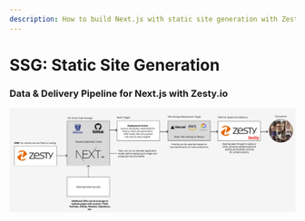 ```yaml
---
description: How to build Next.js with static site generation with Zesty.io
---
```


# SSG: Static Site Generation

### Data & Delivery Pipeline for Next.js with Zesty.io

![Static Site Generation Pipeline example.](<../../.gitbook/assets/image (27).png>)

